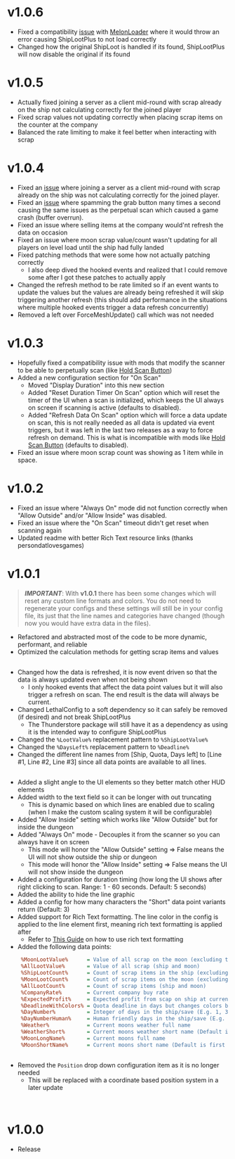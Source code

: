 # v1.0.6
- Fixed a compatibility [issue](https://github.com/ProfX66/ShipLootPlus/issues/5) with [MelonLoader](https://thunderstore.io/c/lethal-company/p/BepInEx/BepInEx_MLLoader) where it would throw an error causing ShipLootPlus to not load correctly
- Changed how the original ShipLoot is handled if its found, ShipLootPlus will now disable the original if its found

# v1.0.5
- Actually fixed joining a server as a client mid-round with scrap already on the ship not calculating correctly for the joined player
- Fixed scrap values not updating correctly when placing scrap items on the counter at the company
- Balanced the rate limiting to make it feel better when interacting with scrap

# v1.0.4
- Fixed an [issue](https://github.com/ProfX66/ShipLootPlus/issues/3) where joining a server as a client mid-round with scrap already on the ship was not calculating correctly for the joined player.
- Fixed an [issue](https://github.com/ProfX66/ShipLootPlus/issues/4) where spamming the grab button many times a second causing the same issues as the perpetual scan which caused a game crash (buffer overrun).
- Fixed an issue where selling items at the company would'nt refresh the data on occasion
- Fixed an issue where moon scrap value/count wasn't updating for all players on level load until the ship had fully landed
- Fixed patching methods that were some how not actually patching correctly
  - I also deep dived the hooked events and realized that I could remove some after I got these patches to actually apply
- Changed the refresh method to be rate limited so if an event wants to update the values but the values are already being refreshed it will skip triggering another refresh (this should add performance in the situations where multiple hooked events trigger a data refresh concurrently)
- Removed a left over ForceMeshUpdate() call which was not needed

# v1.0.3
- Hopefully fixed a compatibility issue with mods that modify the scanner to be able to perpetually scan (like [Hold Scan Button](https://thunderstore.io/c/lethal-company/p/FutureSavior/Hold_Scan_Button/))
- Added a new configuration section for "On Scan"
  - Moved "Display Duration" into this new section
  - Added "Reset Duration Timer On Scan" option which will reset the timer of the UI when a scan is initialized, which keeps the UI always on screen if scanning is active (defaults to disabled).
  - Added "Refresh Data On Scan" option which will force a data update on scan, this is not really needed as all data is updated via event triggers, but it was left in the last two releases as a way to force refresh on demand. This is what is incompatible with mods like [Hold Scan Button](https://thunderstore.io/c/lethal-company/p/FutureSavior/Hold_Scan_Button/) (defaults to disabled).
- Fixed an issue where moon scrap count was showing as 1 item while in space.

# v1.0.2
- Fixed an issue where "Always On" mode did not function correctly when "Allow Outside" and/or "Allow Inside" was disabled.
- Fixed an issue where the "On Scan" timeout didn't get reset when scanning again
- Updated readme with better Rich Text resource links (thanks persondatlovesgames)

# v1.0.1
> **_IMPORTANT_**: With **v1.0.1** there has been some changes which will reset any custom line formats and colors. You do not need to regenerate your configs and these settings will still be in your config file, its just that the line names and categories have changed (though now you would have extra data in the files).

- Refactored and abstracted most of the code to be more dynamic, performant, and reliable
- Optimized the calculation methods for getting scrap items and values

##
- Changed how the data is refreshed, it is now event driven so that the data is always updated even when not being shown
  - I only hooked events that affect the data point values but it will also trigger a refresh on scan. The end result is the data will always be current.
- Changed LethalConfig to a soft dependency so it can safely be removed (if desired) and not break ShipLootPlus
  - The Thunderstore package will still have it as a dependency as using it is the intended way to configure ShipLootPlus
- Changed the ```%LootValue%``` replacement pattern to ```%ShipLootValue%```
- Changed the ```%DaysLeft%``` replacement pattern to ```%Deadline%```
- Changed the different line names from [Ship, Quota, Days left] to [Line #1, Line #2, Line #3] since all data points are available to all lines.
##
- Added a slight angle to the UI elements so they better match other HUD elements
- Added width to the text field so it can be longer with out truncating
  - This is dynamic based on which lines are enabled due to scaling (when I make the custom scaling system it will be configurable)
- Added "Allow Inside" setting which works like "Allow Outside" but for inside the dungeon
- Added "Always On" mode - Decouples it from the scanner so you can always have it on screen
  - This mode will honor the "Allow Outside" setting => False means the UI will not show outside the ship or dungeon
  - This mode will honor the "Allow Inside" setting => False means the UI will not show inside the dungeon
- Added a configuration for duration timing (how long the UI shows after right clicking to scan. Range: 1 - 60 seconds. Default: 5 seconds)
- Added the ability to hide the line graphic
- Added a config for how many characters the "Short" data point variants return (Default: 3)
- Added support for Rich Text formatting. The line color in the config is applied to the line element first, meaning rich text formatting is applied after
  - Refer to [This Guide](https://docs.unity3d.com/Packages/com.unity.ugui@1.0/manual/StyledText.html) on how to use rich text formatting
- Added the following data points:
  ```cfg
   %MoonLootValue%      = Value of all scrap on the moon (excluding the ship)
   %AllLootValue%       = Value of all scrap (ship and moon)
   %ShipLootCount%      = Count of scrap items in the ship (excluding the moon)
   %MoonLootCount%      = Count of scrap items on the moon (excluding the ship)
   %AllLootCount%       = Count of scrap items (ship and moon)
   %CompanyRate%        = Current company buy rate
   %ExpectedProfit%     = Expected profit from scap on ship at current company buy rate
   %DeadlineWithColors% = Quota deadline in days but changes colors based on value (color thresholds will be customizable in the future)
   %DayNumber%          = Integer of days in the ship/save (E.g. 1, 3 ,10)
   %DayNumberHuman%     = Human friendly days in the ship/save (E.g. 1st, 3rd, 10th)
   %Weather%            = Current moons weather full name
   %WeatherShort%       = Current moons weather short name (Default is first 3 characters)
   %MoonLongName%       = Current moons full name
   %MoonShortName%      = Current moons short name (Default is first 3 characters)
  ```
##
- Removed the ```Position``` drop down configuration item as it is no longer needed
  - This will be replaced with a coordinate based position system in a later update

</br>

# v1.0.0
- Release